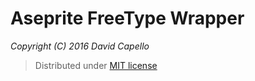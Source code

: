 # Aseprite FreeType Wrapper
*Copyright (C) 2016 David Capello*

> Distributed under [MIT license](LICENSE.txt)
